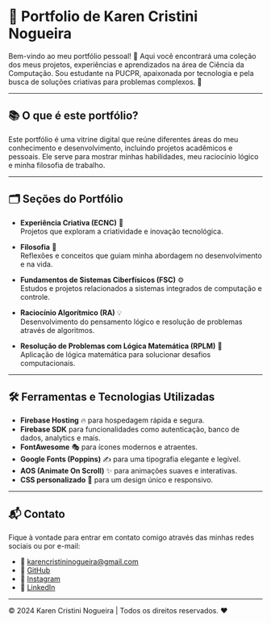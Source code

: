 # 🌟 Portfolio de Karen Cristini Nogueira

Bem-vindo ao meu portfólio pessoal! 🎉 Aqui você encontrará uma coleção dos meus projetos, experiências e aprendizados na área de Ciência da Computação. Sou estudante na PUCPR, apaixonada por tecnologia e pela busca de soluções criativas para problemas complexos. 🚀

---

## 📚 O que é este portfólio?

Este portfólio é uma vitrine digital que reúne diferentes áreas do meu conhecimento e desenvolvimento, incluindo projetos acadêmicos e pessoais. Ele serve para mostrar minhas habilidades, meu raciocínio lógico e minha filosofia de trabalho.

---

## 🗂️ Seções do Portfólio

- **Experiência Criativa (ECNC)** 🎨  
  Projetos que exploram a criatividade e inovação tecnológica.

- **Filosofia** 🤔  
  Reflexões e conceitos que guiam minha abordagem no desenvolvimento e na vida.

- **Fundamentos de Sistemas Ciberfísicos (FSC)** ⚙️  
  Estudos e projetos relacionados a sistemas integrados de computação e controle.

- **Raciocínio Algorítmico (RA)** 💡  
  Desenvolvimento do pensamento lógico e resolução de problemas através de algoritmos.

- **Resolução de Problemas com Lógica Matemática (RPLM)** 🧮  
  Aplicação de lógica matemática para solucionar desafios computacionais.

---

## 🛠️ Ferramentas e Tecnologias Utilizadas

- **Firebase Hosting** 🔥 para hospedagem rápida e segura.
- **Firebase SDK** para funcionalidades como autenticação, banco de dados, analytics e mais.
- **FontAwesome** 🎭 para ícones modernos e atraentes.
- **Google Fonts (Poppins)** ✍️ para uma tipografia elegante e legível.
- **AOS (Animate On Scroll)** ✨ para animações suaves e interativas.
- **CSS personalizado** 🎨 para um design único e responsivo.

---

## 📬 Contato

Fique à vontade para entrar em contato comigo através das minhas redes sociais ou por e-mail:

- 📧 karencristininogueira@gmail.com  
- 🐙 [GitHub](https://github.com/nogueiiiiiiiiira)  
- 📸 [Instagram](https://www.instagram.com/karenzyxg/profilecard/?igsh=MTRoaGNzMWs5Y3BwbA==)  
- 💼 [LinkedIn](https://www.linkedin.com/in/karen-cristini-82b7ab239)  

---

© 2024 Karen Cristini Nogueira | Todos os direitos reservados. ❤️
